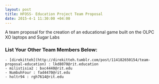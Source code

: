 ```yaml
---
layout: post
title: HFOSS- Education Project Team Proposal
date: 2015-4-1 11:30:00 +04:00
---
```


A team proposal for the creation of an educational game built on the OLPC XO laptops and Sugar Labs

### List Your Other Team Members  Below:

	- [direkitteh](http://direkitteh.tumblr.com/post/114182650154/team-proposal-education) : lkd8070@rit.education
	- milistisia2 : bxc4440@rit.edu
	- NumbuhFour : fad4470@rit.edu
	- holtr94 : rgh7614@rit.edu